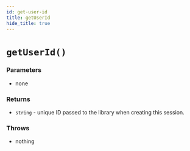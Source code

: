 ```yaml
---
id: get-user-id
title: getUserId
hide_title: true
---
```


# `getUserId()`

### Parameters
- none

### Returns
- `string` - unique ID passed to the library when creating this session.

### Throws
- nothing
